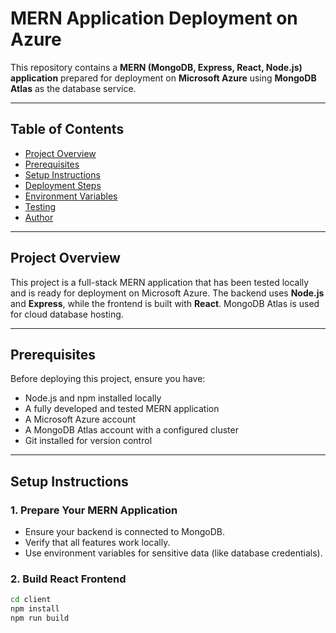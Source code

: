# MERN Application Deployment on Azure

This repository contains a **MERN (MongoDB, Express, React, Node.js) application** prepared for deployment on **Microsoft Azure** using **MongoDB Atlas** as the database service.

---

## Table of Contents
- [Project Overview](#project-overview)
- [Prerequisites](#prerequisites)
- [Setup Instructions](#setup-instructions)
- [Deployment Steps](#deployment-steps)
- [Environment Variables](#environment-variables)
- [Testing](#testing)
- [Author](#author)

---

## Project Overview
This project is a full-stack MERN application that has been tested locally and is ready for deployment on Microsoft Azure. The backend uses **Node.js** and **Express**, while the frontend is built with **React**. MongoDB Atlas is used for cloud database hosting.

---

## Prerequisites
Before deploying this project, ensure you have:

- Node.js and npm installed locally
- A fully developed and tested MERN application
- A Microsoft Azure account
- A MongoDB Atlas account with a configured cluster
- Git installed for version control

---

## Setup Instructions

### 1. Prepare Your MERN Application
- Ensure your backend is connected to MongoDB.
- Verify that all features work locally.
- Use environment variables for sensitive data (like database credentials).

### 2. Build React Frontend
```bash
cd client
npm install
npm run build
